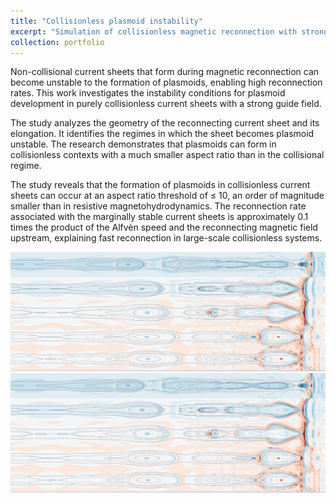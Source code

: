 ```yaml
---
title: "Collisionless plasmoid instability"
excerpt: "Simulation of collisionless magnetic reconnection with strong guide field <br/><img src='/images/plasmoids.png'>"
collection: portfolio
---
```



  <p>Non-collisional current sheets that form during magnetic reconnection can become unstable to the formation of plasmoids, enabling high reconnection rates. This work investigates the instability conditions for plasmoid development in purely collisionless current sheets with a strong guide field.</p>

  <p>The study analyzes the geometry of the reconnecting current sheet and its elongation. It identifies the regimes in which the sheet becomes plasmoid unstable. The research demonstrates that plasmoids can form in collisionless contexts with a much smaller aspect ratio than in the collisional regime.</p>

  <p>The study reveals that the formation of plasmoids in collisionless current sheets can occur at an aspect ratio threshold of ≤ 10, an order of magnitude smaller than in resistive magnetohydrodynamics. The reconnection rate associated with the marginally stable current sheets is approximately 0.1 times the product of the Alfvèn speed and the reconnecting magnetic field upstream, explaining fast reconnection in large-scale collisionless systems.</p>

<img src='/images/plasmoids.png'>

<img src='/images/plasmoids.png'>
